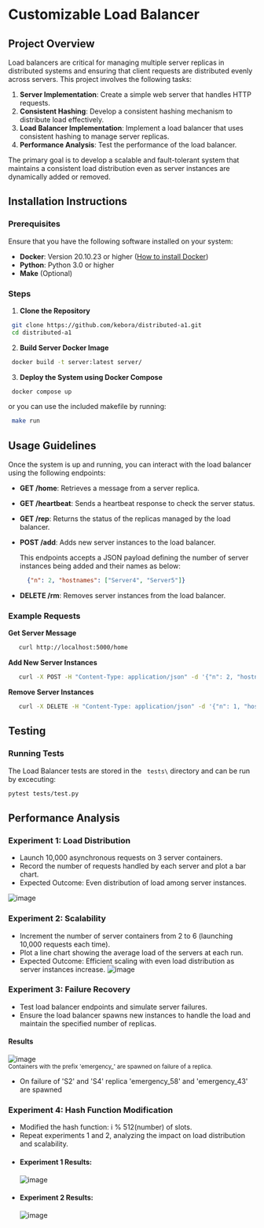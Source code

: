 # Customizable Load Balancer 

## Project Overview 

Load balancers are critical for managing multiple server replicas in distributed systems and ensuring that client requests are distributed evenly across servers. This project involves the following tasks:

1. **Server Implementation**: Create a simple web server that handles HTTP requests.
2. **Consistent Hashing**: Develop a consistent hashing mechanism to distribute load effectively.
3. **Load Balancer Implementation**: Implement a load balancer that uses consistent hashing to manage server replicas.
4. **Performance Analysis**: Test the performance of the load balancer.

The primary goal is to develop a scalable and fault-tolerant system that maintains a consistent load distribution even as server instances are dynamically added or removed.

## Installation Instructions
### Prerequisites

Ensure that you have the following software installed on your system:

- **Docker**: Version 20.10.23 or higher  ([How to install Docker](https://www.docker.com/get-started/))
- **Python**: Python 3.0 or higher
- **Make** (Optional)

### Steps 

1. **Clone the Repository**

  ```bash
   git clone https://github.com/kebora/distributed-a1.git
   cd distributed-a1
```
2. **Build Server Docker Image**


  ```bash
   docker build -t server:latest server/
```

3. **Deploy the System using Docker Compose**


  ```bash
   docker compose up
```

or you can use the included makefile by running:

  ```bash
   make run
```
## Usage Guidelines

Once the system is up and running, you can interact with the load balancer using the following endpoints:

- **GET /home**: Retrieves a message from a server replica.
- **GET /heartbeat**: Sends a heartbeat response to check the server status.
- **GET /rep**: Returns the status of the replicas managed by the load balancer.
- **POST /add**: Adds new server instances to the load balancer.

    This endpoints accepts a JSON payload defining the number of server instances being added and their names as below:
  ```json
    {"n": 2, "hostnames": ["Server4", "Server5"]}
   ```
- **DELETE /rm**: Removes server instances from the load balancer.

### Example Requests

**Get Server Message**
  ```bash
     curl http://localhost:5000/home
```
**Add New Server Instances**
  ```bash
     curl -X POST -H "Content-Type: application/json" -d '{"n": 2, "hostnames": ["Server4", "Server5"]}' http://localhost:5000/add
```

**Remove Server Instances**
  ```bash
     curl -X DELETE -H "Content-Type: application/json" -d '{"n": 1, "hostnames": ["Server4"]}' http://localhost:5000/rm
```
## Testing

### Running Tests
The Load Balancer tests are stored in the ` tests\` directory and can be run by excecuting:

  ```bash
pytest tests/test.py
```
## Performance Analysis

### Experiment 1: Load Distribution

- Launch 10,000 asynchronous requests on 3 server containers.
- Record the number of requests handled by each server and plot a bar chart.
- Expected Outcome: Even distribution of load among server instances.

![image](assets/img1.png)



### Experiment 2: Scalability

- Increment the number of server containers from 2 to 6 (launching 10,000 requests each time).
- Plot a line chart showing the average load of the servers at each run.
- Expected Outcome: Efficient scaling with even load distribution as server instances increase.
![image](assets/img2.png)


### Experiment 3: Failure Recovery

- Test load balancer endpoints and simulate server failures.
- Ensure the load balancer spawns new instances to handle the load and maintain the specified number of replicas.
#### Results
![image](assets/img3.png)
<br>
<sup>Containers  with the prefix 'emergency_' are spawned on failure of a replica.</sup>
- On failure of 'S2' and 'S4' replica 'emergency_58' and 'emergency_43' are spawned

### Experiment 4: Hash Function Modification

- Modified the hash function: i % 512(number) of slots.
- Repeat experiments 1 and 2, analyzing the impact on load distribution and scalability.
- #### Experiment 1 Results:
  ![image](assets/img4.png)
- #### Experiment 2 Results:
  ![image](assets/img5.png)


